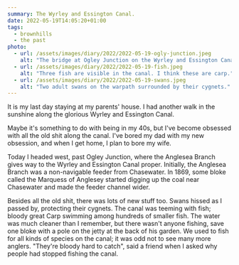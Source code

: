 ```yaml
---
summary: The Wyrley and Essington Canal.
date: 2022-05-19T14:05:20+01:00
tags:
  - brownhills
  - the past
photo:
  - url: /assets/images/diary/2022/2022-05-19-ogly-junction.jpeg
    alt: "The bridge at Ogley Junction on the Wyrley and Essington Canal in Brownhills. It’s beyond me why people want to cover such a beautiful piece of the past in graffiti. I suppose it’s something about making your mark before you die. Now that’s a depressing thought."
  - url: /assets/images/diary/2022/2022-05-19-fish.jpeg
    alt: "Three fish are visible in the canal. I think these are carp."
  - url: /assets/images/diary/2022/2022-05-19-swans.jpeg
    alt: "Two adult swans on the warpath surrounded by their cygnets."
---
```

It is my last day staying at my parents' house. I had another walk in the sunshine along the glorious Wyrley and Essington Canal. 

Maybe it's something to do with being in my 40s, but I've become obsessed with all the old shit along the canal. I've bored my dad with my new obsession, and when I get home, I plan to bore my wife.

Today I headed west, past Ogley Junction, where the Anglesea Branch gives way to the Wyrley and Essington Canal proper. Initially, the Anglesea Branch was a non-navigable feeder from Chasewater. In 1869, some bloke called the Marquess of Anglesey started digging up the coal near Chasewater and made the feeder channel wider.

Besides all the old shit, there was lots of new stuff too. Swans hissed as I passed by, protecting their cygnets. The canal was teeming with fish; bloody great Carp swimming among hundreds of smaller fish. The water was much cleaner than I remember, but there wasn't anyone fishing, save one bloke with a pole on the jetty at the back of his garden. We used to fish for all kinds of species on the canal; it was odd not to see many more anglers. "They're bloody hard to catch", said a friend when I asked why people had stopped fishing the canal. 